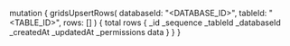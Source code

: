 mutation {
    gridsUpsertRows(
        databaseId: "<DATABASE_ID>",
        tableId: "<TABLE_ID>",
        rows: []
    ) {
        total
        rows {
            _id
            _sequence
            _tableId
            _databaseId
            _createdAt
            _updatedAt
            _permissions
            data
        }
    }
}
